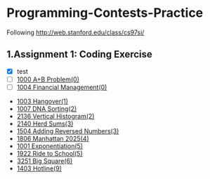 # Programming-Contests-Practice
Following http://web.stanford.edu/class/cs97si/

## 1.Assignment 1: Coding Exercise
- [x] test
- [ ] [1000 A+B Problem(0)](http://poj.org/problem?id=1000)
- [ ] [1004 Financial Management(0)](http://poj.org/problem?id=1004)
- [1003 Hangover(1)](http://poj.org/problem?id=1003)
- [1007 DNA Sorting(2)](http://poj.org/problem?id=1007)
- [2136 Vertical Histogram(2)](http://poj.org/problem?id=2136)
- [2140 Herd Sums(3)](http://poj.org/problem?id=2140)
- [1504 Adding Reversed Numbers(3)](http://poj.org/problem?id=1504)
- [1806 Manhattan 2025(4)](http://poj.org/problem?id=1806)
- [1001 Exponentiation(5)](http://poj.org/problem?id=1001)
- [1922 Ride to School(5)](http://poj.org/problem?id=1922)
- [3251 Big Square(6)](http://poj.org/problem?id=3251)
- [1403 Hotline(9)](http://poj.org/problem?id=1403)
